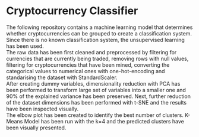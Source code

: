 <h1>Cryptocurrency Classifier</h1>
<p> The following repository contains a machine learning model that determines whether cryptocurrencies can be grouped to create a classification system. Since there is no known classification system, the unsupervised learning has been used.
  <br>The raw data has been first cleaned and preprocessed by filtering for currencies that are currently being traded, removing rows with null values, filtering for cryptocurrencies that have been mined, converting the categorical values to numerical ones with one-hot-encoding and standarising the dataset with StandardScaler.
<br> After creating dummy variables, dimensionality reduction with PCA has been performed to transform large set of variables into a smaller one and 90% of the explained variance has been preserved. Next, further reduction of the dataset dimensions has been performed with t-SNE and the results have been inspected visually. 
 <br> The elbow plot has been created to identify the best number of clusters. K-Means Model has been run with the k=4 and the predicted clusters have been visually presented.</p>
